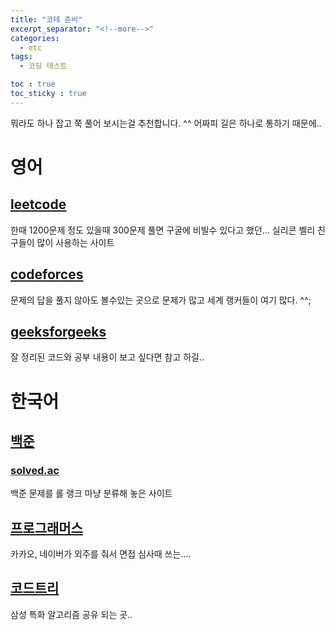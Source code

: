 ```yaml
---
title: "코테 준비"
excerpt_separator: "<!--more-->"
categories:
  - etc
tags:
  - 코딩 테스트

toc : true
toc_sticky : true
---
```


뭐라도 하나 잡고 쭉 풀어 보시는걸 추천합니다. ^^ 어짜피 길은 하나로 통하기 때문에..   

# 영어 
## [leetcode](https://leetcode.com/)
한때 1200문제 정도 있을때 300문제 풀면 구굴에 비빌수 있다고 했던... 실리콘 벨리 친구들이 많이 사용하는 사이트    
## [codeforces](https://codeforces.com/)
문제의 답을 풀지 않아도 볼수있는 곳으로 문제가 많고 세계 랭커들이 여기 많다. ^^;    
## [geeksforgeeks](https://www.geeksforgeeks.org/)
잘 정리된 코드와 공부 내용이 보고 싶다면 참고 하길..   

# 한국어
## [백준](https://www.acmicpc.net/)  

### [solved.ac](https://solved.ac/problems/level)     
백준 문제를 롤 랭크 마냥 분류해 놓은 사이트    

## [프로그래머스](https://programmers.co.kr/)   
카카오, 네이버가 외주를 줘서 면접 심사때 쓰는.... 

## [코드트리](https://www.codetree.ai/curriculums/4)   
삼성 특화 알고리즘 공유 되는 곳..     
